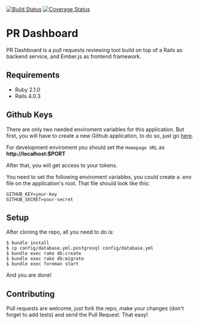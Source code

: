 [![Build Status](https://travis-ci.org/crowdint/prdashboard.svg?branch=master)](https://travis-ci.org/crowdint/prdashboard)
[![Coverage Status](https://coveralls.io/repos/crowdint/prdashboard/badge.png)](https://coveralls.io/r/crowdint/prdashboard)

# PR Dashboard

PR Dashboard is a pull requests reviewing tool build on top of a Rails
as backend service, and Ember.js as frontend framework.

## Requirements

- Ruby 2.1.0
- Rails 4.0.3

## Github Keys

There are only two needed enviroment variables for this application. But
first, you will have to create a new Github application, to do so, just
go [here](https://github.com/settings/applications/new).

For development enviroment you should set the `Homepage URL` as
**http://localhost:$PORT**

After that, you will get access to your tokens.

You need to set the following enviroment variables, you could create a
.env file on the application's root. That file should look like this:

    GITHUB_KEY=your-key
    GITHUB_SECRET=your-secret

## Setup

After cloning the repo, all you need to do is:

    $ bundle install
    $ cp config/database.yml.postgresql config/database.yml
    $ bundle exec rake db:create
    $ bundle exec rake db:migrate
    $ bundle exec foreman start

And you are done!

## Contributing

Pull requests are welcome, just fork the repo, make your changes (don't
forget to add tests) and send the Pull Request. That easy!

